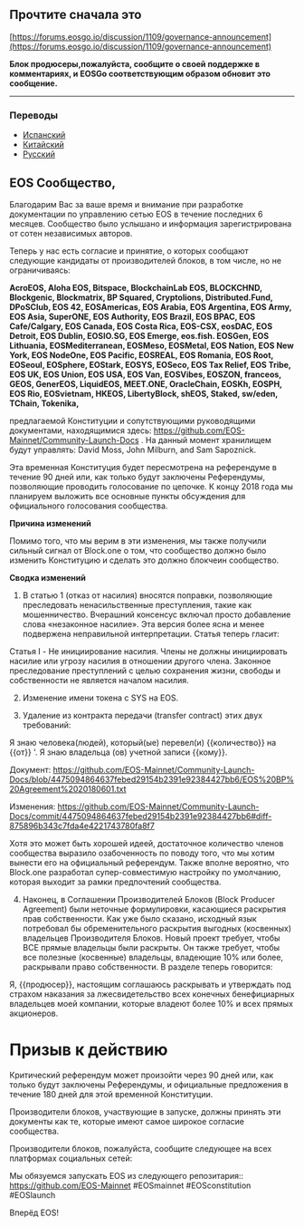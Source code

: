 ## Прочтите сначала это
[https://forums.eosgo.io/discussion/1109/governance-announcement](https://forums.eosgo.io/discussion/1109/governance-announcement)

**Блок продюсеры,пожалуйста, сообщите о своей поддержке в комментариях, и EOSGo соответствующим образом обновит это сообщение.**

--------

### Переводы

- [Испанский](https://github.com/EOS-Mainnet/Community-Launch-Docs/blob/master/README.spanish.md)
- [Китайский](https://github.com/EOS-Mainnet/Community-Launch-Docs/blob/master/README.chinese.md)
- [Русский](https://github.com/EOS-Mainnet/Community-Launch-Docs/blob/master/README.russian.md)


## EOS Сообщество,

Благодарим Вас за ваше время и внимание при разработке документации по управлению сетью EOS в течение последних 6 месяцев. Сообщество было услышано и информация зарегистрирована от сотен независимых авторов.

Теперь у нас есть согласие и принятие, о которых сообщают следующие кандидаты от производителей блоков, в том числе, но не ограничиваясь: 

**AcroEOS, Aloha EOS, Bitspace, BlockchainLab EOS, BLOCKCHND, Blockgenic, Blockmatrix, BP Squared, Cryptolions, Distributed.Fund, DPoSClub, EOS 42, EOSAmericas, EOS Arabia, EOS Argentina, EOS Army, EOS Asia, SuperONE, EOS Authority, EOS Brazil,  EOS BPAC, EOS Cafe/Calgary, EOS Canada, EOS Costa Rica, EOS-CSX, eosDAC, EOS Detroit, EOS Dublin, EOSIO.SG, EOS Emerge, eos.fish. EOSGen, EOS Lithuania, EOSMediterranean, EOSMeso, EOSMetal, EOS Nation, EOS New York, EOS NodeOne, EOS Pacific, EOSREAL, EOS Romania, EOS Root, EOSeoul, EOSphere, EOStark, EOSYS, EOSeco, EOS Tax Relief, EOS Tribe, EOS UK, EOS Union, EOS USA, EOS Van, EOSVibes, EOSZON, franceos, GEOS, GenerEOS, LiquidEOS, MEET.ONE, OracleChain, EOSKh, EOSPH, EOS Rio, EOSvietnam, HKEOS, LibertyBlock, shEOS, Staked, sw/eden, TChain, Tokenika,**

предлагаемой Конституции и сопутствующими руководящими документами, находящимися здесь: https://github.com/EOS-Mainnet/Community-Launch-Docs . На данный момент хранилищем будут управлять: David Moss, John Milburn, and Sam Sapoznick.

Эта временная Конституция будет пересмотрена на референдуме в течение 90 дней или, как только будут заключены Референдумы, позволяющие проводить голосование по цепочке. К концу 2018 года мы планируем выложить все основные пункты обсуждения для официального голосования сообщества.

**Причина изменений**

Помимо того, что мы верим в эти изменения, мы также получили сильный сигнал от Block.one о том, что сообщество должно было изменить Конституцию и сделать это должно блокчеин сообщество.

**Сводка изменений**

1. В статью 1 (отказ от насилия) вносятся поправки, позволяющие преследовать ненасильственные преступления, такие как мошенничество. Вчерашний консенсус включал просто добавление слова «незаконное насилие». Эта версия более ясна и менее подвержена неправильной интерпретации. Статья теперь гласит:


Статья I - Не инициирование насилия.
Члены не должны инициировать насилие или угрозу насилия в отношении другого члена. Законное преследование преступлений с целью сохранения жизни, свободы и собственности не является началом насилия.

2. Изменение имени токена с SYS на EOS.

3. Удаление из контракта передачи (transfer contract) этих двух требований:

Я знаю человека(людей), который(ые) перевел(и) {{количество}} на {{от}} '. 
Я знаю владельца (ов) учетной записи {{кому}}.

Документ:  https://github.com/EOS-Mainnet/Community-Launch-Docs/blob/4475094864637febed29154b2391e92384427bb6/EOS%20BP%20Agreement%2020180601.txt

Изменения:
https://github.com/EOS-Mainnet/Community-Launch-Docs/commit/4475094864637febed29154b2391e92384427bb6#diff-875896b343c7fda4e4221743780fa8f7 

Хотя это может быть хорошей идеей, достаточное количество членов сообщества выразило озабоченность по поводу того, что мы хотим вынести его на официальный референдум. Также вполне вероятно, что Block.one разработал супер-совместимую настройку по умолчанию, которая выходит за рамки предпочтений сообщества.

4. Наконец, в Соглашении Производителей Блоков (Block Producer Agreement) были неточные формулировки, касающиеся раскрытия прав собственности. Как уже было сказано, исходный язык потребовал бы обременительного раскрытия выгодных (косвенных) владельцев Производителя Блоков. Новый проект требует, чтобы ВСЕ прямые владельцы были раскрыты. Он также требует, чтобы все полезные (косвенные) владельцы, владеющие 10% или более, раскрывали право собственности. В разделе теперь говорится:

Я, {{продюсер}}, настоящим соглашаюсь раскрывать и утверждать под страхом наказания за лжесвидетельство всех конечных бенефициарных владельцев моей компании, которые владеют более 10% и всех прямых акционеров.

# Призыв к действию

Критический референдум может произойти через 90 дней или, как только будут заключены Референдумы, и официальные предложения в течение 180 дней для этой временной Конституции.


Производители блоков, участвующие в запуске, должны принять эти документы как те, которые имеют самое широкое согласие сообщества.

Производители блоков, пожалуйста, сообщите следующее на всех платформах социальных сетей:

Мы обязуемся запускать EOS из следующего репозитария:: https://github.com/EOS-Mainnet
#EOSmainnet
#EOSconstitution
#EOSlaunch

Вперёд EOS!


